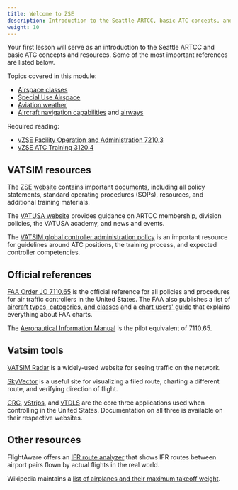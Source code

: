 ```yaml
---
title: Welcome to ZSE
description: Introduction to the Seattle ARTCC, basic ATC concepts, and resources.
weight: 10
---
```


Your first lesson will serve as an introduction to the Seattle ARTCC and basic ATC concepts and resources. Some of the most important references are listed below.

Topics covered in this module:

- [Airspace classes](https://sites.google.com/zseartcc.org/training/modules/developing-s1/m1-welcome-to-zse/m1-airspace-classes?authuser=0)
- [Special Use Airspace](https://sites.google.com/zseartcc.org/training/modules/developing-s1/m1-welcome-to-zse/m1-special-use-airspace?authuser=0)
- [Aviation weather](https://sites.google.com/zseartcc.org/training/modules/developing-s1/m1-welcome-to-zse/m1-weather?authuser=0)
- [Aircraft navigation capabilities](https://sites.google.com/zseartcc.org/training/modules/developing-s1/m1-welcome-to-zse/m1-aircraft-navigation?authuser=0) and [airways](https://sites.google.com/zseartcc.org/training/modules/developing-s1/m1-welcome-to-zse/m1-airways?authuser=0)

Required reading:

- [vZSE Facility Operation and Administration 7210.3](https://zseartcc.org/documents/view/269)
- [vZSE ATC Training 3120.4](https://zseartcc.org/documents/view/270)

## VATSIM resources

The [ZSE website](https://zseartcc.org/) contains important [documents](https://zseartcc.org/documents/), including all policy statements, standard operating procedures (SOPs), resources, and additional training materials.

The [VATUSA website](https://www.vatusa.net/) provides guidance on ARTCC membership, division policies, the VATUSA academy, and news and events.

The [VATSIM global controller administration policy](https://vatsim.net/docs/policy/global-controller-administration-policy) is an important resource for guidelines around ATC positions, the training process, and expected controller competencies.

## Official references

[FAA Order JO 7110.65](https://www.faa.gov/air_traffic/publications/atpubs/atc_html/) is the official reference for all policies and procedures for air traffic controllers in the United States. The FAA also publishes a list of [aircraft types, categories, and classes](https://www.faa.gov/documentlibrary/media/order/order_7360.1.pdf) and a [chart users' guide](https://www.faa.gov/air_traffic/flight_info/aeronav/digital_products/aero_guide/) that explains everything about FAA charts.

The [Aeronautical Information Manual](https://www.faa.gov/air_traffic/publications/atpubs/aim_html/) is the pilot equivalent of 7110.65.

## Vatsim tools

[VATSIM Radar](https://www.vatsim-radar.com/) is a widely-used website for seeing traffic on the network.

[SkyVector](https://skyvector.com/) is a useful site for visualizing a filed route, charting a different route, and verifying direction of flight.

[CRC](https://vnas.vatsim.net/crc), [vStrips](https://vnas.vatsim.net/vstrips), and [vTDLS](https://vnas.vatsim.net/vtdls) are the core three applications used when controlling in the United States. Documentation on all three is available on their respective websites.

## Other resources

FlightAware offers an [IFR route analyzer](https://www.flightaware.com/statistics/ifr-route/) that shows IFR routes between airport pairs flown by actual flights in the real world.

Wikipedia maintains a [list of airplanes and their maximum takeoff weight](https://www.wikiwand.com/en/articles/List_of_airliners_by_maximum_takeoff_weight).
